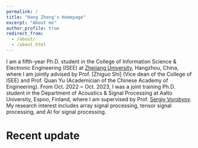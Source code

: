 ```yaml
---
permalink: /
title: "Hang Zheng's Homepage"
excerpt: "About me"
author_profile: true
redirect_from: 
  - /about/
  - /about.html
---
```


I am a fifth-year Ph.D. student in the College of Information Science & Electronic Engineering (ISEE) at [Zhejiang University](https://www.zju.edu.cn/english/), Hangzhou, China, where I am jointly advised by Prof. [Zhiguo Shi] (Vice dean of the College of ISEE) and Prof. Quan Yu (Academician of the Chinese Academy of Engineering). From Oct. 2022 ~ Oct. 2023, I was a joint training Ph.D. student in the Department of Acoustics & Signal Processing at Aalto University, Espoo, Finland, where I am supervised by Prof. [Sergiy Vorobyov](https://users.aalto.fi/~vorobys1/). My research interest includes array signal processing, tensor signal processing, and AI for signal processing.

Recent update
======


